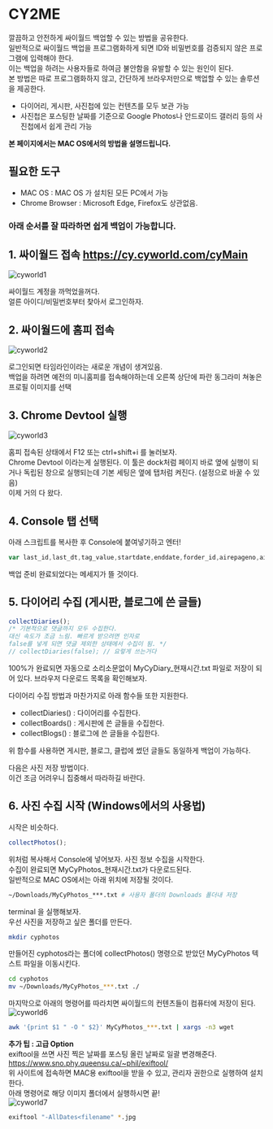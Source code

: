 # CY2ME
 깔끔하고 안전하게 싸이월드 백업할 수 있는 방법을 공유한다.  
 일반적으로 싸이월드 백업을 프로그램화하게 되면 ID와 비밀번호를 검증되지 않은 프로그램에 입력해야 한다.  
 이는 백업을 하려는 사용자들로 하여금 불안함을 유발할 수 있는 원인이 된다.  
 본 방법은 따로 프로그램화하지 않고, 간단하게 브라우저만으로 백업할 수 있는 솔루션을 제공한다.  
 
 * 다이어리, 게시판, 사진첩에 있는 컨텐츠를 모두 보관 가능  
 * 사진첩은 포스팅한 날짜를 기준으로 Google Photos나 안드로이드 갤러리 등의 사진첩에서 쉽게 관리 가능
 
 **본 페이지에서는 MAC OS에서의 방법을 설명드립니다.**


 ## 필요한 도구
 - MAC OS : MAC OS 가 설치된 모든 PC에서 가능
 - Chrome Browser : Microsoft Edge, Firefox도 상관없음.


### 아래 순서를 잘 따라하면 쉽게 백업이 가능합니다.


## 1. 싸이월드 접속 https://cy.cyworld.com/cyMain
 ![cyworld1](https://github.com/designe/cy2me/blob/master/assets/cy1.PNG?raw=true)
 
 싸이월드 계정을 까먹었을꺼다.  
 얼른 아이디/비밀번호부터 찾아서 로그인하자.
 

## 2. 싸이월드에 홈피 접속
![cyworld2](https://github.com/designe/cy2me/blob/master/assets/cy2.PNG?raw=true)
 
 로그인되면 타임라인이라는 새로운 개념이 생겨있음.  
 백업을 하려면 예전의 미니홈피를 접속해야하는데 오른쪽 상단에 파란 동그라미 쳐놓은 프로필 이미지를 선택


## 3. Chrome Devtool 실행
![cyworld3](https://github.com/designe/cy2me/blob/master/assets/cy3.PNG?raw=true)

 홈피 접속된 상태에서 F12 또는 ctrl+shift+i 를 눌러보자.  
 Chrome Devtool 이라는게 실행된다. 이 툴은 dock처럼 페이지 바로 옆에 실행이 되거나 독립된 창으로 실행되는데 기본 세팅은 옆에 탭처럼 켜진다. (설정으로 바꿀 수 있음)  
 이제 거의 다 왔다.


## 4. Console 탭 선택
아래 스크립트를 복사한 후 Console에 붙여넣기하고 엔터!
```js
var last_id,last_dt,tag_value,startdate,enddate,forder_id,airepageno,airecase,airelastdate,html="",type="more",search="",allPosts=[],postIdx=0,activateReply=!0;function getBase64Image(t){var e=document.createElement("canvas");return e.width=t.width,e.height=t.height,e.getContext("2d").drawImage(t,0,0),e.toDataURL("image/jpg").replace(/^data:image\/(png|jpg);base64,/,"")}function printImageList(){for(var t="",e=0,a=0;a<allPosts.length;a++)"2"==allPosts[a].type&&(e++,t+="http://nthumb.cyworld.com/thumb?v=0&width=810&url="+allPosts[a].image+" "+allPosts[a].date.replace(/\./gi,"")+"_"+allPosts[a].time.replace(/\:/gi,"")+"00."+e+"."+allPosts[a].image.split(".").pop()+" "+allPosts[a].date.replace(/\./gi,":")+" "+allPosts[a].time+"\n");return t}function saveAs(t,e){var a=document.createElement("a"),s=URL.createObjectURL(e);a.href=s,a.download=t,document.body.appendChild(a),a.click(),setTimeout((function(){document.body.removeChild(a),window.URL.revokeObjectURL(s)}),0)}function collectDiaries(t=!0){activateReply=t,readAllCyPosts("M");var e=new Blob([JSON.stringify(allPosts,null,1)],{type:"text/plain;charset=utf-8"});saveAs("MyCyDiary_"+Date().replace(/\ /gi,"_").split("_GMT")[0]+".txt",e),console.log(allPosts)}function collectBoards(t=!0){activateReply=t,readAllCyPosts("1");var e=new Blob([JSON.stringify(allPosts,null,1)],{type:"text/plain;charset=utf-8"});saveAs("MyCyBoards_"+Date().replace(/\ /gi,"_").split("_GMT")[0]+".txt",e),console.log(allPosts)}function collectBlogs(t=!0){activateReply=t,readAllCyPosts("B");var e=new Blob([JSON.stringify(allPosts,null,1)],{type:"text/plain;charset=utf-8"});saveAs("MyCyBlogs_"+Date().replace(/\ /gi,"_").split("_GMT")[0]+".txt",e),console.log(allPosts)}function collectPhotos(){activateReply=!1,readAllCyPosts("2");var t=new Blob([printImageList()],{type:"text/plain;charset=utf-8"});saveAs("MyCyPhotos_"+Date().replace(/\ /gi,"_").split("_GMT")[0]+".txt",t)}function readAllCyPosts(t){allPosts=[],postIdx=0,last_dt=null;var e=readCyPost(30,t);if(postIdx=e,e>30){postIdx=30;do{readCyPost(e-postIdx,t),postIdx+=30}while(e-postIdx>0);console.log("Finish")}}function readCyPost(t,e){var a=0;return $.ajax({url:"/home/"+homeTid+"/posts",data:{startdate:startdate,enddate:enddate,folderid:"",tagname:tag_value,lastid:last_id,lastdate:last_dt,listsize:t,homeId:homeTid,airepageno:airepageno,airecase:airecase,airelastdate:airelastdate,searchType:srchType,search:search},cache:!1,dataType:"json",async:!1,success:function(t){last_dt=t.lastdate,a=t.totalCount;var s=postIdx;t.postList.length>0?t.postList.some((function(t,l){if(e&&t.serviceType!=e)return!1;var o={type:t.serviceType,writer:t.writer,viewCount:t.viewCount};switch(o.type){case"2":o.image=t.summaryModel.image;break;case"1":case"M":break;case"7":return e?allPosts[s+l]=o:allPosts.push(o),!1}try{$.ajax({url:"/home/"+homeTid+"/post/"+t.identity+"/layer",cache:!1,async:!1,dataType:"html",data:{},success:function(e,a,s){var l=$("<output>").append($.parseHTML(e));if(void 0===$(".textData",l)[0])return!1;"M"!=o.type&&(o.title=$("#cyco-post-title",l)[0].innerText.trim());for(var i="",r=$(".textData",l),n=0;n<r.length;n++)i+=r[n].innerText.trim();(o.content=i,o.date=$(".view1",l)[0].innerText.trim().split(" ")[0].split("\t").pop(),o.time=$(".view1",l)[0].innerText.trim().split(" ")[1],activateReply)?0!=t.commentCount?$.ajax({url:"/home/"+homeTid+"/post/"+t.identity+"/comment",dataType:"json",async:!1,data:{},success:function(t,e,a){for(comment_idx in o.comments=[],t.commentList){var s=t.commentList[comment_idx].contentModel[0];s.name=t.commentList[comment_idx].writer.name,o.comments.push(s)}allPosts.push(o)}}):allPosts.push(o):allPosts.push(o)}})}catch(t){console.error(t)}var i=(s+l)/a*100;console.log("Collecting | "+t.identity+" | "+i.toFixed(2)+"% ["+(s+l)+" / "+a+"] ")})):a=0}}),a}"more"==type?(last_id=$(".hiddenId:last").data("id"),last_dt="",airepageno=$("#airepageno").val(),airecase=$("#airecase").val(),airelastdate=$("#airelastdate").val(),srchType=$("#searchType").val(),tag_value=$("#tagname").val(),forder_id=$("#folderid").val()):home_idx=0,console.log("CY2ME : Cyworld 백업 준비 완료 :)");
```

백업 준비 완료되었다는 메세지가 뜰 것이다.


## 5. 다이어리 수집 (게시판, 블로그에 쓴 글들)
```js
collectDiaries();
/* 기본적으로 댓글까지 모두 수집한다.
대신 속도가 조금 느림. 빠르게 받으려면 인자로
false를 넣게 되면 댓글 제외한 상태에서 수집이 됨. */
// collectDiaries(false); // 요렇게 쓰는거다
```
100%가 완료되면 자동으로 소리소문없이 MyCyDiary_현재시간.txt 파일로 저장이 되어 있다.  브라우저 다운로드 목록을 확인해보자.  

다이어리 수집 방법과 마찬가지로 아래 함수들 또한 지원한다.
* collectDiaries() : 다이어리를 수집한다.
* collectBoards() : 게시판에 쓴 글들을 수집한다.
* collectBlogs() : 블로그에 쓴 글들을 수집한다.

위 함수를 사용하면 게시판, 블로그, 클럽에 썼던 글들도 동일하게 백업이 가능하다.

다음은 사진 저장 방법이다.  
이건 조금 어려우니 집중해서 따라하길 바란다.


## 6. 사진 수집 시작 (Windows에서의 사용법)

시작은 비슷하다.
```js
collectPhotos();
```
위처럼 복사해서 Console에 넣어보자. 사진 정보 수집을 시작한다.  
수집이 완료되면 MyCyPhotos_현재시간.txt가 다운로드된다.  
일반적으로 MAC OS에서는 아래 위치에 저장될 것이다.
```bash
~/Downloads/MyCyPhotos_***.txt # 사용자 폴더의 Downloads 폴더내 저장
```

terminal 을 실행해보자.  
우선 사진을 저장하고 싶은 폴더를 만든다.  
```bash
mkdir cyphotos
```
만들어진 cyphotos라는 폴더에 collectPhotos() 명령으로 받았던 MyCyPhotos 텍스트 파일을 이동시킨다.
```bash
cd cyphotos
mv ~/Downloads/MyCyPhotos_***.txt ./
```

마지막으로 아래의 명령어를 따라치면 싸이월드의 컨텐츠들이 컴퓨터에 저장이 된다.
![cyworld6](https://github.com/designe/cy2me/blob/master/assets/cy6.PNG?raw=true)
```bash
awk '{print $1 " -O " $2}' MyCyPhotos_***.txt | xargs -n3 wget
```

**추가 팁 : 고급 Option**  
exiftool을 쓰면 사진 찍은 날짜를 포스팅 올린 날짜로 일괄 변경해준다.  
https://www.sno.phy.queensu.ca/~phil/exiftool/  
위 사이트에 접속하면 MAC용 exiftool을 받을 수 있고, 관리자 권한으로 실행하여 설치한다.  
아래 명령어로 해당 이미지 폴더에서 실행하시면 끝!  
![cyworld7](https://github.com/designe/cy2me/blob/master/assets/cy7.PNG?raw=true)
```bash
exiftool "-AllDates<filename" *.jpg
```

